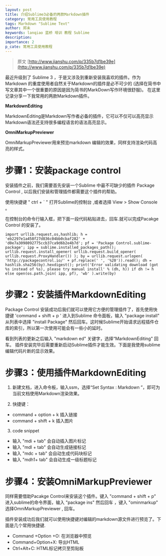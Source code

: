 ```yaml
---
layout: post
title: 介绍Sublime3必备的两款Markdown插件
category: 常用工具使用教程
tags: Markdown "Sublime Text"
author: 郑未
keywords: lanqiao 蓝桥 培训 教程 Sublime
description: 
importance: 2
p_cate: 常用工具使用教程
---
```


> 原文  [http://www.jianshu.com/p/335b7d1be39e](http://www.jianshu.com/p/335b7d1be39e)

最近升级到了 Sublime 3 ，于是又涉及到重新安装我喜欢的插件。作为Markdown 的重度使用者自然关于Markdown的插件是必不可少的 (选择在简书中写文章其中一个很重要的原因是因为简书的MarkDown写作环境很舒服)。 在这里记录分享一下我常用的两款Markdown插件。

**MarkdownEditing**

MarkdownEditing是Markdown写作者必备的插件，它可以不仅可以高亮显示Markdown语法还支持很多编程语言的语法高亮显示。

**OmniMarkupPreviewer**

OmniMarkupPreviewer用来预览markdown 编辑的效果，同样支持渲染代码高亮的样式。

# 步骤1：安装package control #

安装插件之前，我们需要首先安装一个Sublime 中最不可缺少的插件 Package Control , 以后我们安装和管理插件都需要这个插件的帮助。

使用快捷键 " ctrl + ` " 打开Sublime的控制台 ,或者选择 View > Show Console 。

在控制台的命令行输入框，把下面一段代码粘贴进去，回车.就可以完成Pacakge Control 的安装了。

```
import urllib.request,os,hashlib; h = 'eb2297e1a458f27d836c04bb0cbaf282' + 'd0e7a3098092775ccb37ca9d6b2e4b7d'; pf = 'Package Control.sublime-package'; ipp = sublime.installed_packages_path(); urllib.request.install_opener( urllib.request.build_opener( urllib.request.ProxyHandler()) ); by = urllib.request.urlopen( 'http://packagecontrol.io/' + pf.replace(' ', '%20')).read(); dh = hashlib.sha256(by).hexdigest(); print('Error validating download (got %s instead of %s), please try manual install' % (dh, h)) if dh != h else open(os.path.join( ipp, pf), 'wb' ).write(by)
```

# 步骤2：安装插件MarkdownEditing #

Package Control 安装成功后我们就可以使用它方便的管理插件了，首先使用快捷键 'command + shift + p ' 进入到Sublime 命令面板，输入 "package install" 从列表中选择 "install Package" 然后回车。这时候Sublime开始请求远程插件仓库的索引，所以第一次使用可能会有一些小的延时。

看到列表的更新之后输入 "markdown ed" 关键字，选择“MarkdownEditing" 回车。 插件安装完毕后需要重新启动Sublime插件才能生效。下面是我使用sublime编辑代码片断的显示效果。

# 步骤3：使用插件MarkdownEditing #

1. 新建文档，进入命令板，输入ssm，选择“Set Syntax : Markdown ”，即可为当前文档使用Markdown渲染效果。

2. 快捷键：
  - command + option + k 插入链接
  - command + shift + k 插入图片

3. code snippet
  - 输入 "mdi + tab" 会自动插入图片标记
  - 输入 "mdl + tab" 会自动生成链接标记
  - 输入 "mdc + tab" 会自动生成代码块标记
  - 输入 "mdh1+ tab" 会自动生成一级标题标记

# 步骤4：安装OmniMarkupPreviewer #

同样需要借助Pacakge Control来安装这个插件。键入 "command + shift + p" 进入sublime的命令界面，输入 "package ins" 然后回车 ，键入 "ominmarkup" 选择OmniMarkupPreviewer , 回车。

插件安装成功后我们就可以使用快捷键对编辑的markdown源文件进行预览了。下面是几个常用快捷键.

- Command +Option +O: 在浏览器中预览
- Command+Option+X: 导出HTML
- Ctrl+Alt+C: HTML标记拷贝至剪贴板



